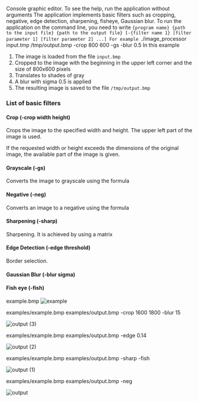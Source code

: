 Console graphic editor. To see the help, run the application without arguments
The application implements basic filters such as cropping, negative, edge detection, sharpening, fisheye, Gaussian blur. To run the application on the command line, you need to write `{program name} {path to the input file} {path to the output file}
[-{filter name 1} [filter parameter 1] [filter parameter 2] ...]
For example `./image_processor input.tmp /tmp/output.bmp -crop 800 600 -gs -blur 0.5
In this example
1. The image is loaded from the file `input.bmp`
2. Cropped to the image with the beginning in the upper left corner and the size of 800x600 pixels
3. Translates to shades of gray
4. A blur with sigma 0.5 is applied
5. The resulting image is saved to the file `/tmp/output.bmp`
### List of basic filters

#### Crop (-crop width height)
Crops the image to the specified width and height. The upper left part of the image is used.

If the requested width or height exceeds the dimensions of the original image, the available part of the image is given.

#### Grayscale (-gs)
Converts the image to grayscale using the formula

#### Negative (-neg)
Converts an image to a negative using the formula

#### Sharpening (-sharp)
Sharpening. It is achieved by using a matrix

#### Edge Detection (-edge threshold)
Border selection.

#### Gaussian Blur (-blur sigma)

#### Fish eye (-fish)
example.bmp
![example](https://user-images.githubusercontent.com/102247359/162234624-07f80e53-c97b-44e8-babe-3d91cdf633f1.jpg)

examples/example.bmp examples/output.bmp -crop 1600 1800 -blur 15

![output (3)](https://user-images.githubusercontent.com/102247359/162233791-455f4d60-475e-4f85-b871-6e61d7f0982e.jpg)


examples/example.bmp examples/output.bmp -edge 0.14

![output (2)](https://user-images.githubusercontent.com/102247359/162233129-22004b5e-618b-430a-b7a8-d9e4e2e93aa6.jpg)


examples/example.bmp examples/output.bmp -sharp -fish

![output (1)](https://user-images.githubusercontent.com/102247359/162231399-99a68c11-65db-49b5-a03c-1d3be5ceb9bf.jpg)


examples/example.bmp examples/output.bmp -neg

![output](https://user-images.githubusercontent.com/102247359/162229850-baab41f8-5870-41b6-b11c-6afa582ca250.jpg)

